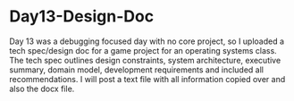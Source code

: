 # Day13-Design-Doc
Day 13 was a debugging focused day with no core project, so I uploaded a tech spec/design doc for a game project for an operating systems class.
The tech spec outlines design constraints, system architecture, executive summary, domain model, development requirements and included all recommendations.
I will post a text file with all information copied over and also the docx file. 
